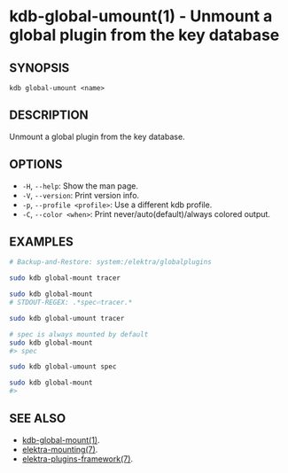 # kdb-global-umount(1) - Unmount a global plugin from the key database

## SYNOPSIS

`kdb global-umount <name>`

## DESCRIPTION

Unmount a global plugin from the key database.

## OPTIONS

- `-H`, `--help`:
  Show the man page.
- `-V`, `--version`:
  Print version info.
- `-p`, `--profile <profile>`:
  Use a different kdb profile.
- `-C`, `--color <when>`:
  Print never/auto(default)/always colored output.

## EXAMPLES

```sh
# Backup-and-Restore: system:/elektra/globalplugins

sudo kdb global-mount tracer

sudo kdb global-mount
# STDOUT-REGEX: .*spec⏎tracer.*

sudo kdb global-umount tracer

# spec is always mounted by default
sudo kdb global-mount
#> spec

sudo kdb global-umount spec

sudo kdb global-mount
#>
```

## SEE ALSO

- [kdb-global-mount(1)](kdb-global-mount.md).
- [elektra-mounting(7)](elektra-mounting.md).
- [elektra-plugins-framework(7)](/doc/dev/plugins-framework.md).
